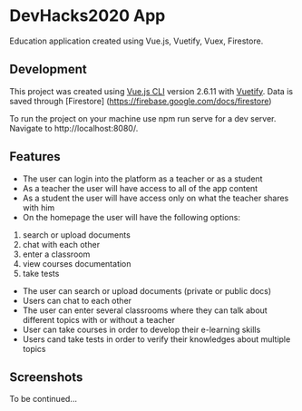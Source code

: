 # DevHacks2020 App

Education application created using Vue.js, Vuetify, Vuex, Firestore.

## Development

This project was created using [Vue.js CLI](https://vuejs.org/) version 2.6.11 with [Vuetify](https://vuetifyjs.com/en/).
Data is saved through [Firestore] (https://firebase.google.com/docs/firestore)

To run the project on your machine use npm run serve for a dev server. Navigate to http://localhost:8080/.

## Features

* The user can login into the platform as a teacher or as a student
* As a teacher the user will have access to all of the app content
* As a student the user will have access only on what the teacher shares with him
* On the homepage the user will have the following options: 
 1. search or upload documents
 2. chat with each other
 3. enter a classroom
 4. view courses documentation 
 5. take tests 
* The user can search or upload documents (private or public docs)
* Users can chat to each other
* The user can enter several classrooms where they can talk about different topics with or without a teacher
* User can take courses in order to develop their e-learning skills
* Users cand take tests in order to verify their knowledges about multiple topics

## Screenshots
To be continued...
